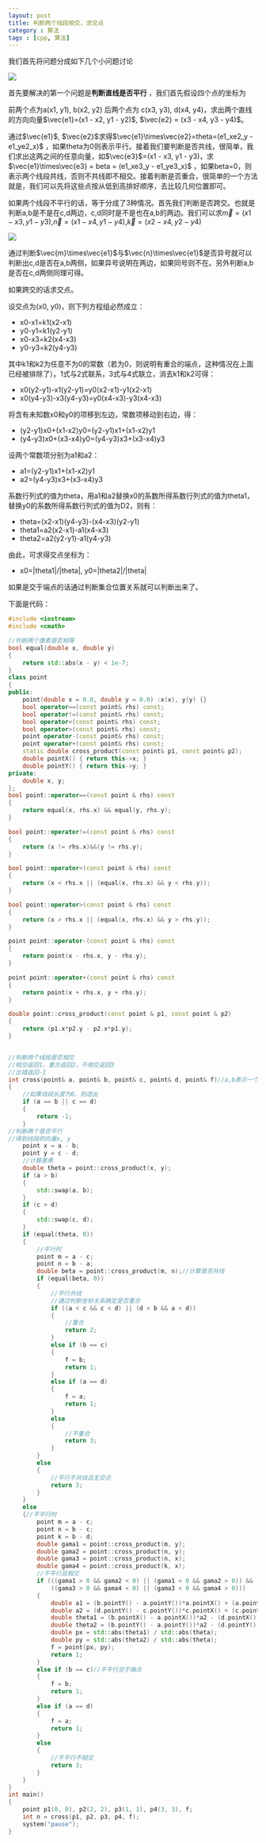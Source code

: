 ```yaml
---
layout: post
title: 判断两个线段相交，求交点
category : 算法
tags : [cpp, 算法]
---
```


我们首先将问题分成如下几个小问题讨论

<a href="http://wx1.sinaimg.cn/mw690/af2d2659ly1fk04alqyrtj20bm0a9gli.jpg" data-lightbox="roadtrip">
<img src="http://wx1.sinaimg.cn/mw690/af2d2659ly1fk04alqyrtj20bm0a9gli.jpg" class="img-fluid">
</a>

首先要解决的第一个问题是**判断直线是否平行** ，我们首先假设四个点的坐标为

前两个点为a(x1, y1), b(x2, y2) 后两个点为 c(x3, y3), d(x4, y4)，求出两个直线的方向向量$\vec{e1}=(x1 - x2, y1 - y2)$, $\vec{e2} = (x3 - x4, y3 - y4)$。

通过$\vec{e1}$, $\vec{e2}$求得$\vec{e1}\times\vec{e2}=theta=(e1_xe2_y - e1_ye2_x)$  ，如果theta为0则表示平行。接着我们要判断是否共线，很简单，我们求出这两之间的任意向量，如$\vec{e3}$=(x1 - x3, y1 - y3)，求$\vec{e1}\times\vec{e3} = beta = (e1_xe3_y - e1_ye3_x)$ ，如果beta=0，则表示两个线段共线，否则不共线即不相交。接着判断是否重合，很简单的一个方法就是，我们可以先将这些点按从低到高排好顺序，去比较几何位置即可。

如果两个线段不平行的话，等于分成了3种情况。首先我们判断是否跨交。也就是判断a,b是不是在c,d两边，c,d同时是不是也在a,b的两边。我们可以求$\vec{m}=(x1 - x3, y1 - y3)$,$\vec{n}=(x1 - x4, y1 - y4)$,$\vec{k}=(x2 - x4, y2 - y4)$

<a href="http://wx4.sinaimg.cn/mw690/af2d2659ly1fk05ay65s6j20bo090dfo.jpg" data-lightbox="roadtrip">
<img src="http://wx4.sinaimg.cn/mw690/af2d2659ly1fk05ay65s6j20bo090dfo.jpg" class="img-fluid">
</a>

通过判断$\vec{m}\times\vec{e1}$与$\vec{n}\times\vec{e1}$是否异号就可以判断出c,d是否在a,b两侧，如果异号说明在两边，如果同号则不在。另外判断a,b是否在c,d两侧同理可得。

如果跨交的话求交点。

设交点为(x0, y0)，则下列方程组必然成立：

- x0-x1=k1(x2-x1)
- y0-y1=k1(y2-y1)
- x0-x3=k2(x4-x3)
- y0-y3=k2(y4-y3)

其中k1和k2为任意不为0的常数（若为0，则说明有重合的端点，这种情况在上面已经被排除了）。1式与2式联系，3式与4式联立，消去k1和k2可得：

- x0(y2-y1)-x1(y2-y1)=y0(x2-x1)-y1(x2-x1)
- x0(y4-y3)-x3(y4-y3)=y0(x4-x3)-y3(x4-x3)

将含有未知数x0和y0的项移到左边，常数项移动到右边，得：

- (y2-y1)x0+(x1-x2)y0=(y2-y1)x1+(x1-x2)y1
- (y4-y3)x0+(x3-x4)y0=(y4-y3)x3+(x3-x4)y3

设两个常数项分别为a1和a2：

- a1=(y2-y1)x1+(x1-x2)y1
- a2=(y4-y3)x3+(x3-x4)y3

系数行列式的值为theta，用a1和a2替换x0的系数所得系数行列式的值为theta1，替换y0的系数所得系数行列式的值为D2，则有：

- theta=(x2-x1)(y4-y3)-(x4-x3)(y2-y1)
- theta1=a2(x2-x1)-a1(x4-x3)
- theta2=a2(y2-y1)-a1(y4-y3)

由此，可求得交点坐标为：

- x0=|theta1|/|theta|, y0=|theta2|/|theta|

如果是交于端点的话通过判断集合位置关系就可以判断出来了。

下面是代码：

```c++
#include <iostream>
#include <cmath>

//判断两个像素是否相等
bool equal(double x, double y)
{
	return std::abs(x - y) < 1e-7;
}
class point
{
public:
	point(double x = 0.0, double y = 0.0) :x(x), y(y) {}
	bool operator==(const point& rhs) const;
	bool operator!=(const point& rhs) const;
	bool operator<(const point& rhs) const;
	bool operator>(const point& rhs) const;
	point operator-(const point& rhs) const;
	point operator+(const point& rhs) const;
	static double cross_product(const point& p1, const point& p2);
	double pointX() { return this->x; }
	double pointY() { return this->y; }
private:
	double x, y;
};
bool point::operator==(const point & rhs) const
{
	return equal(x, rhs.x) && equal(y, rhs.y);
}

bool point::operator!=(const point & rhs) const
{
	return (x != rhs.x)&&(y != rhs.y);
}

bool point::operator<(const point & rhs) const
{
	return (x < rhs.x || (equal(x, rhs.x) && y < rhs.y));
}

bool point::operator>(const point & rhs) const
{
	return (x > rhs.x || (equal(x, rhs.x) && y > rhs.y));
}

point point::operator-(const point & rhs) const
{
	return point(x - rhs.x, y - rhs.y);
}

point point::operator+(const point & rhs) const
{
	return point(x + rhs.x, y + rhs.y);
}

double point::cross_product(const point & p1, const point & p2)
{
	return (p1.x*p2.y - p2.x*p1.y);
}


//判断两个线段是否相交
//相交返回1，重合返回2，不相交返回3
//出错返回-1
int cross(point& a, point& b, point& c, point& d, point& f)//a,b表示一个线段;c,d表示一个线段， f表示交点坐标
{
	//如果线段长度为0，则退出
	if (a == b || c == d)
	{
		return -1;
	}
//判断两个是否平行
//得到线段的向量x, y
	point x = a - b;
	point y = c - d;
	//计算差乘
	double theta = point::cross_product(x, y);
	if (a > b)
	{
		std::swap(a, b);
	}
	if (c > d)
	{
		std::swap(c, d);
	}
	if (equal(theta, 0))
	{
		//平行时
		point m = a - c;
		point n = b - a;
		double beta = point::cross_product(m, n);//计算是否共线
		if (equal(beta, 0))
		{
			//平行共线
			//通过判断坐标关系确定是否重合
			if ((a < c && c < d) || (d < b && a < d))
			{
				//重合
				return 2;
			}
			else if (b == c)
			{
				f = b;
				return 1;
			}
			else if (a == d)
			{
				f = a;
				return 1;
			}
			else
			{
				//不重合
				return 3;
			}
		}
		else
		{
			//平行不共线且无交点
			return 3;
		}
	}
	else
	{//不平行时
		point m = a - c;
		point n = b - c;
		point k = b - d;
		double gama1 = point::cross_product(m, y);
		double gama2 = point::cross_product(n, y);
		double gama3 = point::cross_product(n, x);
		double gama4 = point::cross_product(k, x);
		//不平行且相交
		if (((gama1 > 0 && gama2 < 0) || (gama1 < 0 && gama2 > 0)) &&
			((gama3 > 0 && gama4 < 0) || (gama3 < 0 && gama4 > 0)))
		{
			double a1 = (b.pointY() - a.pointY())*a.pointX() + (a.pointX() - b.pointX())*a.pointY();
			double a2 = (d.pointY() - c.pointY())*c.pointX() + (c.pointX() - d.pointX())*c.pointY();
			double theta1 = (b.pointX() - a.pointX())*a2 - (d.pointX() - c.pointX())*a1;
			double theta2 = (b.pointY() - a.pointY())*a2 - (d.pointY() - c.pointY())*a1;
			double px = std::abs(theta1) / std::abs(theta);
			double py = std::abs(theta2) / std::abs(theta);
			f = point(px, py);
			return 1;
		}
		else if (b == c)//不平行交于端点
		{
			f = b;
			return 1;
		}
		else if (a == d)
		{
			f = a;
			return 1;
		}
		else
		{
			//不平行不相交
			return 3;
		}		
	}	
}
int main()
{
	point p1(0, 0), p2(2, 2), p3(1, 1), p4(3, 3), f;
	int n = cross(p1, p2, p3, p4, f);
	system("pause");
}
```

